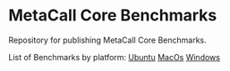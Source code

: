 # MetaCall Core Benchmarks

Repository for publishing MetaCall Core Benchmarks.

List of Benchmarks by platform:
[Ubuntu](https://metacall.github.io/core-benchmarks/ubuntu-latest/) [MacOs](https://metacall.github.io/core-benchmarks/macos-latest/) [Windows](https://metacall.github.io/core-benchmarks/windows-2019/)
